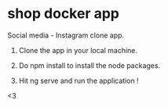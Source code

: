 # shop docker app

Social media - Instagram clone app.

1. Clone the app in your local machine.

2. Do npm install to install the node packages.

3. Hit ng serve and run the application !

<3
